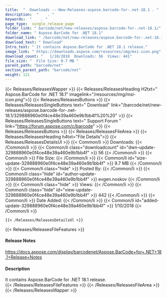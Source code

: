 ```yaml
---
title:  "  Downloads ---New-Releases-aspose.barcode-for-.net-18.1 . " 
description:  "    . " 
keywords:  "    . " 
page_type:  single_release_page
folder_link: " barcode/net/new-releases/aspose.barcode-for-.net-18.1/"
folder_name: " Aspose.BarCode for .NET 18.1"
download_link: " /barcode/net/new-releases/aspose.barcode-for-.net-18.1/329888960e0f4ce48e39a460e9b1bb4f"
download_text: " Download"
Intro_text: " It contains Aspose.BarCode for .NET 18.1 release."
image_link: " https://downloads.aspose.com/resources/img/msi-icon.png"
download_count: "   1/10/2018  Downloads: 56  Views: 441"
file_size: "  File Size: 9.7 MB "
parent_path: "barcode/net"
section_parent_path: "barcode/net"
weight: 121 
---
```


{{< Releases/ReleasesWapper >}}
  {{< Releases/ReleasesHeading H2txt=" Aspose.BarCode for .NET 18.1" imagelink="/resources/img/msi-icon.png">}}
  {{< Releases/ReleasesButtons >}}
    {{< Releases/ReleasesSingleButtons text=" Download" link="/barcode/net/new-releases/aspose.barcode-for-.net-18.1/329888960e0f4ce48e39a460e9b1bb4f%20%20" >}}
    {{< Releases/ReleasesSingleButtons text=" Support Forum " link="https://forum.aspose.com/c/barcode" >}}
  {{< Releases/ReleasesButtons >}}
  {{< Releases/ReleasesFileArea >}}
    {{< Releases/ReleasesHeading h4txt="File Details">}}
    {{< Releases/ReleasesDetailsUl >}}
            {{< Common/li  >}} Downloads: {{< /Common/li >}} 
      {{< Common/li class="downloadcount" id="dwn-update-329888960e0f4ce48e39a460e9b1bb4f" >}} 56 {{< /Common/li >}} 
      {{< Common/li  >}} File Size: {{< /Common/li >}} 
      {{< Common/li id="size-update-329888960e0f4ce48e39a460e9b1bb4f" >}} 9.7 MB {{< /Common/li >}} 
      {{< Common/li  class="hide" >}} Posted By: {{< /Common/li >}} 
      {{< Common/li class="hide" id="author-update-329888960e0f4ce48e39a460e9b1bb4f" >}} evgen.noskov {{< /Common/li >}} 
      {{< Common/li class="hide"  >}} Views: {{< /Common/li >}} 
      {{< Common/li class="hide" id="view-update-329888960e0f4ce48e39a460e9b1bb4f" >}} 442 {{< /Common/li >}} 
      {{< Common/li  >}} Date Added: {{< /Common/li >}} 
      {{< Common/li id="added-update-329888960e0f4ce48e39a460e9b1bb4f" >}} 1/10/2018 {{< /Common/li >}} 

    {{< /Releases/ReleasesDetailsUl >}}

  {{< Releases/ReleasesFileFeatures >}}
      <h4>Release Notes</h4><div><a href="https://docs.aspose.com/display/barcodenet/Aspose.BarCode+for+.NET+18.1+Release+Notes">https://docs.aspose.com/display/barcodenet/Aspose.BarCode+for+.NET+18.1+Release+Notes</a></div><h4>Description</h4><div class="HTMLDescription">It contains Aspose.BarCode for .NET 18.1 release.</div>
  {{< /Releases/ReleasesFileFeatures >}}
 {{< /Releases/ReleasesFileArea >}}
{{< /Releases/ReleasesWapper >}}



